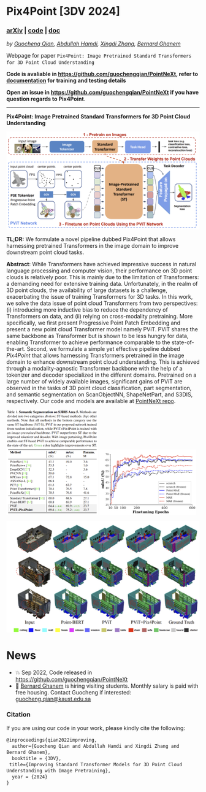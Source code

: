 # Pix4Point [3DV 2024]
### [arXiv](https://arxiv.org/abs/2208.12259) | [code](https://github.com/guochengqian/PointNeXt) | [doc](https://guochengqian.github.io/PointNeXt/projects/pix4point/)
*by [Guocheng Qian](https://www.gcqian.com/), [Abdullah Hamdi](https://github.com/ajhamdi), [Xingdi Zhang](https://cindy-xdzhang.github.io/), [Bernard Ghanem](https://www.bernardghanem.com/)*

Webpage for paper `Pix4Point: Image Pretrained Standard Transformers for 3D Point Cloud Understanding`

**Code is avaliable in https://github.com/guochengqian/PointNeXt, refer to [documentation](https://guochengqian.github.io/PointNeXt/projects/pix4point/) for training and testing details**

**Open an issue in https://github.com/guochengqian/PointNeXt if you have question regards to Pix4Point**. 

---
**Pix4Point: Image Pretrained Standard Transformers for 3D Point Cloud Understanding**

![TEASER](misc/teaser.png)

**TL;DR:** We formulate a novel pipeline dubbed Pix4Point that allows harnessing pretrained Transformers in the image domain to improve downstream point cloud tasks. 


**Abstract**: 
While Transformers have achieved impressive success in natural language processing and computer vision, their performance on 3D point clouds is relatively poor. This is mainly due to the limitation of Transformers: a demanding need for extensive training data. Unfortunately, in the realm of 3D point clouds, the availability of large datasets is a challenge, exacerbating the issue of training Transformers for 3D tasks. In this work, we solve the data issue of point cloud Transformers from two perspectives: (i) introducing more inductive bias to reduce the dependency of Transformers on data, and (ii) relying on cross-modality pretraining.  More specifically, we first present Progressive Point Patch Embedding and present a new point cloud Transformer model namely PViT. PViT shares the same backbone as Transformer but is shown to be less hungry for data, enabling Transformer to achieve performance comparable to the state-of-the-art. Second, we formulate a simple yet effective pipeline dubbed _Pix4Point_ that allows harnessing Transformers pretrained in the image domain to enhance downstream point cloud understanding. This is achieved through a modality-agnostic Transformer backbone with the help of a tokenizer and decoder specialized in the different domains. Pretrained on a large number of widely available images, significant gains of PViT are observed in the tasks of 3D point cloud classification, part segmentation, and semantic segmentation on ScanObjectNN, ShapeNetPart, and S3DIS, respectively. Our code and models are available at [PointNeXt repo](https://github.com/guochengqian/pointnext). 

<p float="left">
  <img src=misc/s3dis_result.png width="47.5%" />
  <img src=misc/training_curves.png width="50%" />
</p>

![vis](misc/s3dis_vis.png)

# News
- :boom: Sep 2022, Code released in https://github.com/guochengqian/PointNeXt
-  :pushpin:  [Bernard Ghanem](https://www.bernardghanem.com/) is hiring visiting students. Monthly salary is paid with free housing. Contact Guocheng if interested: guocheng.qian@kaust.edu.sa


### Citation
If you are using our code in your work, please kindly cite the following:  
```
@inproceedings{qian2022improving,
  author={Guocheng Qian and Abdullah Hamdi and Xingdi Zhang and Bernard Ghanem},
  booktitle = {3DV},
 title={Improving Standard Transformer Models for 3D Point Cloud Understanding with Image Pretraining},
  year = {2024}
}
``` 

